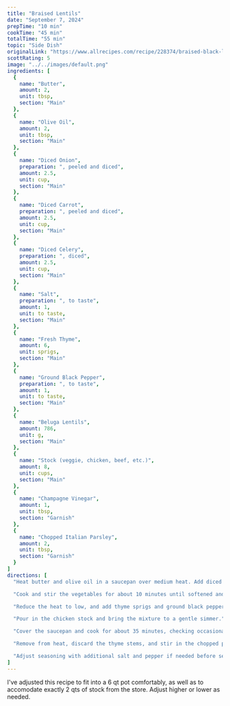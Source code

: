 ```yaml
---
title: "Braised Lentils"
date: "September 7, 2024"
prepTime: "10 min"
cookTime: "45 min"
totalTime: "55 min"
topic: "Side Dish"
originalLink: "https://www.allrecipes.com/recipe/228374/braised-black-lentils/"
scottRating: 5
image: "../../images/default.png"
ingredients: [
  {
    name: "Butter",
    amount: 2,
    unit: tbsp,
    section: "Main"
  },
  {
    name: "Olive Oil",
    amount: 2,
    unit: tbsp,
    section: "Main"
  },
  {
    name: "Diced Onion",
    preparation: ", peeled and diced",
    amount: 2.5,
    unit: cup,
    section: "Main"
  },
  {
    name: "Diced Carrot",
    preparation: ", peeled and diced",
    amount: 2.5,
    unit: cup,
    section: "Main"
  },
  {
    name: "Diced Celery",
    preparation: ", diced",
    amount: 2.5,
    unit: cup,
    section: "Main"
  },
  {
    name: "Salt",
    preparation: ", to taste",
    amount: 1,
    unit: to taste,
    section: "Main"
  },
  {
    name: "Fresh Thyme",
    amount: 6,
    unit: sprigs,
    section: "Main"
  },
  {
    name: "Ground Black Pepper",
    preparation: ", to taste",
    amount: 1,
    unit: to taste,
    section: "Main"
  },
  {
    name: "Beluga Lentils",
    amount: 786,
    unit: g,
    section: "Main"
  },
  {
    name: "Stock (veggie, chicken, beef, etc.)",
    amount: 8,
    unit: cups,
    section: "Main"
  },
  {
    name: "Champagne Vinegar",
    amount: 1,
    unit: tbsp,
    section: "Garnish"
  },
  {
    name: "Chopped Italian Parsley",
    amount: 2,
    unit: tbsp,
    section: "Garnish"
  }
]
directions: [
  "Heat butter and olive oil in a saucepan over medium heat. Add diced onion, carrot, celery, and a pinch of salt.",

  "Cook and stir the vegetables for about 10 minutes until softened and the onion is translucent.",

  "Reduce the heat to low, and add thyme sprigs and ground black pepper to taste. Stir in the lentils until they are well coated.",

  "Pour in the chicken stock and bring the mixture to a gentle simmer.",

  "Cover the saucepan and cook for about 35 minutes, checking occasionally, until the lentils are tender and have absorbed all the liquid.",

  "Remove from heat, discard the thyme stems, and stir in the chopped parsley and Champagne vinegar.",

  "Adjust seasoning with additional salt and pepper if needed before serving."
]
---
```

I've adjusted this recipe to fit into a 6 qt pot comfortably, as well as to accomodate exactly 2 qts of stock from the store. Adjust higher or lower as needed.